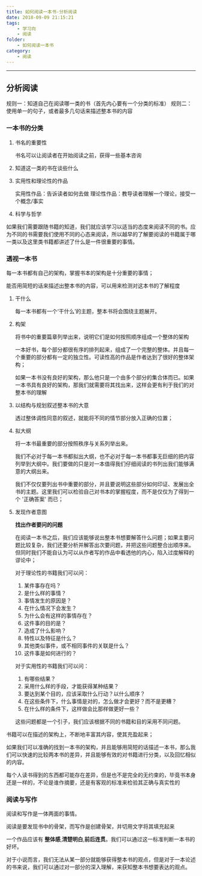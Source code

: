 ```yaml
---
title: 如何阅读一本书-分析阅读
date: 2018-09-09 21:15:21
tags:
    - 学习向
    - 阅读
folder:
    - 如何阅读一本书
category:
    - 阅读
---
```


---

<!-- more -->

## 分析阅读

规则一：知道自己在阅读哪一类的书（首先内心要有一个分类的标准）
规则二：使用单一的句子，或者最多几句话来描述整本书的内容

### 一本书的分类

1. 书名的重要性

    书名可以让阅读者在开始阅读之前，获得一些基本咨询

2. 知道这一类的书在谈些什么

3. 实用性和理论性的作品

    实用性作品：告诉读者如何去做
    理论性作品：教导读者理解一个理论，接受一个概念/事实

4. 科学与哲学

如果我们需要跟随书籍的知道，我们就应该学习以适当的态度来阅读不同的书。应为不同的书需要我们使用不同的心态来阅读，所以越早的了解要阅读的书籍属于哪一类以及这里类书籍都讲述了什么是一件很重要的事情。

### 透视一本书

每一本书都有自己的架构，掌握书本的架构是十分重要的事情；

能否用简短的话来描述出整本书的内容，可以用来检测对这本书的了解程度

1. 干什么

    每一本书都有一个‘干什么’的主题，整本书将会围绕主题展开。

2. 构架

    将书中的重要篇章列举出来，说明它们是如何按照顺序组成一个整体的架构

    一本好书，每个部分都很有序的排列起来，组成了一个完整的整体。并且每一个重要的部分都有一定的独立性。可读性高的作品是作者达到了很好的整体架构；

    如果一本书没有良好的架构，那么他只是一个由多个部分的集合体而已。如果一本书具有良好的架构，那我们就需要将其找出来，这样会更有利于我们的对整本书的理解

3. 以结构与规划叙述整本书的大意

    透过整体调性同意的叙述，就能将不同的情节部分放入正确的位置；

4. 拟大纲

    将一本书最重要的部分按照秩序与关系列举出来。

    我们不必对于每一本书都拟出大纲，也不必对于每一本书都事无巨细的把内容列举到大纲中。我们要做的只是对一本值得我们仔细阅读的书列出我们能够满意的大纲出来。

    我们不仅仅要列出书中重要的部分，并且要说明这些部分如何印证、发展出全书的主题。这里我们可以检验自己对书本的掌握程度，而不是仅仅为了得到一个 '正确答案' 而已；

5. 发现作者意图

    **找出作者要问的问题**

    在阅读一本书之后，我们应该能够说出整本书想要解答什么问题；如果主要问题比较复杂，我们还要分析并解答出次要问题，并把这些问题整合出顺序来。但同时我们不能自认为可以从作者写的作品中看透他的内心，陷入过度解释的谬论中；

    对于理论性的书籍我们可以问：

    1. 某件事存在吗？
    2. 是什么样的事情？
    3. 事情发生的原因是？
    4. 在什么情况下会发生？
    5. 为什么会有这样的事情存在？
    6. 这件事的目的是？
    7. 造成了什么影响？
    8. 特性以及特征是什么？
    9. 其他类似事件，或不相同事件的关联是什么？
    10. 这件事是如何进行的？

    对于实用性的书籍我们可以问：

    1. 有哪些结果？
    2. 采用什么样的手段，才能获得某种结果？
    3. 要达到某个目的，应该采取什么行动？以什么顺序？
    4. 在这些条件下，什么事情是对的，怎么做才会更好？而不是更糟？
    5. 在什么样的条件下，这样做会比那样做更好一些？

    这些问题都是一个引子，我们应该根据不同的书籍和目的采用不同问题。

书籍可以在描述的架构上，不断地丰富其内容，使其充盈起来；

如果我们可以准确的找到一本书的架构，并且能够用简短的话描述一本书，那么我们可以快速的比较两本书的差异，并且能够有效的对书籍进行分类，以及回忆相似的内容。

每个人读书得到的东西都可能存在差异，但是也不是完全的无约束的，毕竟书本身还是一样的，不论是谁作摘要，还是有客观的标准来检验其正确与真实性的

### 阅读与写作

阅读和写作是一体两面的事情。

阅读是要发现书中的骨架，而写作是创建骨架，并切用文字将其填充起来

一个作品应该有 **整体感**,**清楚明白**,**前后连贯**。我们可以通过这一标准判断一本书的好坏。

对于小说而言，我们无法从某一部分就能够获得整本书的观点，但是对于一本论述的书来说，我们可以通过对一部分的深入理解，来获知整本书想要表达的观点。
